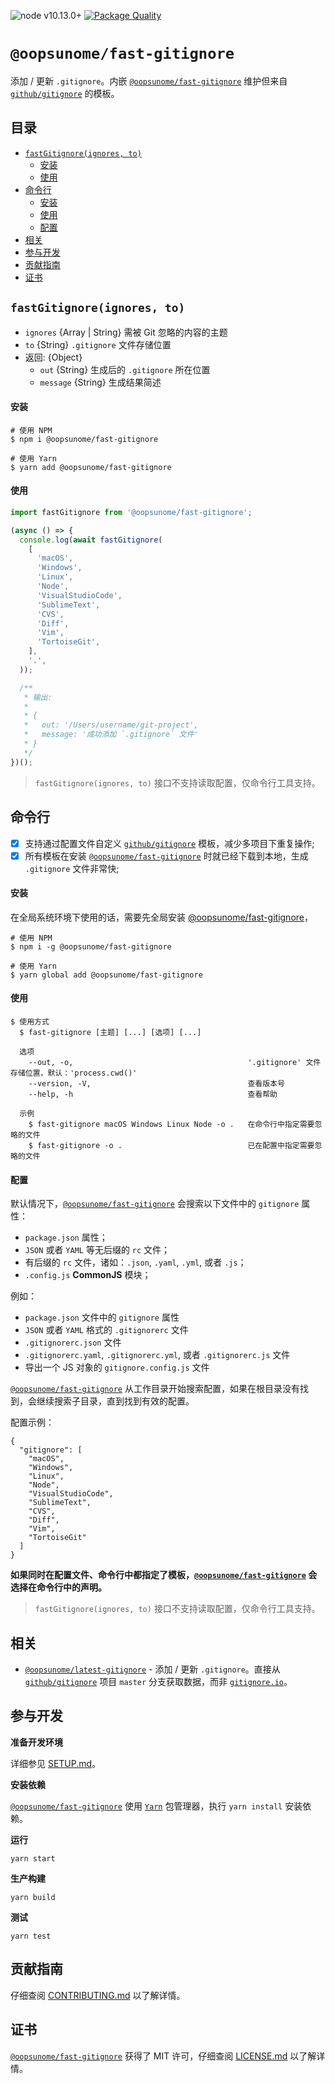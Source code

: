 ![node v10.13.0+](https://img.shields.io/badge/node.js-v10.13.0%2B-green?style=flat) [![Package Quality](https://npm.packagequality.com/shield/@oopsunome%2Ffast-gitignore.svg)](https://packagequality.com/#?package=@oopsunome/fast-gitignore)

# `@oopsunome/fast-gitignore`

添加 / 更新 `.gitignore`。内嵌 [`@oopsunome/fast-gitignore`][@oopsunome/fast-gitignore] 维护但来自 [`github/gitignore`][github/gitignore] 的模板。

## 目录

- [`fastGitignore(ignores, to)`](#fastgitignoreignores-to)
    - [安装](#安装)
    - [使用](#使用)
- [命令行](#命令行)
    - [安装](#安装-1)
    - [使用](#使用-1)
    - [配置](#配置)
- [相关](#相关)
- [参与开发](#参与开发)
- [贡献指南](#贡献指南)
- [证书](#证书)

## `fastGitignore(ignores, to)`

- `ignores` {Array | String} 需被 Git 忽略的内容的主题
- `to` {String} `.gitignore` 文件存储位置
- 返回: {Object}
  - `out` {String} 生成后的 `.gitignore` 所在位置
  - `message` {String} 生成结果简述

#### 安装

```shell
# 使用 NPM
$ npm i @oopsunome/fast-gitignore

# 使用 Yarn
$ yarn add @oopsunome/fast-gitignore
```

#### 使用

```javascript
import fastGitignore from '@oopsunome/fast-gitignore';

(async () => {
  console.log(await fastGitignore(
    [
      'macOS',
      'Windows',
      'Linux',
      'Node',
      'VisualStudioCode',
      'SublimeText',
      'CVS',
      'Diff',
      'Vim',
      'TortoiseGit',
    ],
    '.',
  ));

  /**
   * 输出:
   *
   * {
   *   out: '/Users/username/git-project',
   *   message: '成功添加 `.gitignore` 文件'
   * }
   */
})();
```

> `fastGitignore(ignores, to)` 接口不支持读取配置，仅命令行工具支持。

## 命令行

- [X] 支持通过配置文件自定义 [`github/gitignore`][github/gitignore] 模板，减少多项目下重复操作;
- [X] 所有模板在安装 [`@oopsunome/fast-gitignore`][@oopsunome/fast-gitignore] 时就已经下载到本地，生成 `.gitignore` 文件非常快;

#### 安装

在全局系统环境下使用的话，需要先全局安装 [@oopsunome/fast-gitignore][@oopsunome/fast-gitignore]，

```shell
# 使用 NPM
$ npm i -g @oopsunome/fast-gitignore

# 使用 Yarn
$ yarn global add @oopsunome/fast-gitignore
```

#### 使用

```
$ 使用方式
  $ fast-gitignore [主题] [...] [选项] [...]

  选项
    --out, -o,                                       '.gitignore' 文件存储位置，默认：'process.cwd()'
    --version, -V,                                   查看版本号
    --help, -h                                       查看帮助

  示例
    $ fast-gitignore macOS Windows Linux Node -o .   在命令行中指定需要忽略的文件
    $ fast-gitignore -o .                            已在配置中指定需要忽略的文件
```

#### 配置

默认情况下，[`@oopsunome/fast-gitignore`][@oopsunome/fast-gitignore] 会搜索以下文件中的 `gitignore` 属性：

- `package.json` 属性；
- `JSON` 或者 `YAML` 等无后缀的 `rc` 文件；
- 有后缀的 `rc` 文件，诸如：`.json`, `.yaml`, `.yml`, 或者 `.js`；
- `.config.js` **CommonJS** 模块；

例如：

- `package.json` 文件中的 `gitignore` 属性
- `JSON` 或者 `YAML` 格式的 `.gitignorerc` 文件
- `.gitignorerc.json` 文件
- `.gitignorerc.yaml`, `.gitignorerc.yml`, 或者 `.gitignorerc.js` 文件
- 导出一个 JS 对象的 `gitignore.config.js` 文件

[`@oopsunome/fast-gitignore`][@oopsunome/fast-gitignore] 从工作目录开始搜索配置，如果在根目录没有找到，会继续搜索子目录，直到找到有效的配置。

配置示例：
```
{
  "gitignore": [
    "macOS",
    "Windows",
    "Linux",
    "Node",
    "VisualStudioCode",
    "SublimeText",
    "CVS",
    "Diff",
    "Vim",
    "TortoiseGit"
  ]
}
```

**如果同时在配置文件、命令行中都指定了模板，[`@oopsunome/fast-gitignore`][@oopsunome/fast-gitignore] 会选择在命令行中的声明。**

> `fastGitignore(ignores, to)` 接口不支持读取配置，仅命令行工具支持。

## 相关
- [`@oopsunome/latest-gitignore`][@oopsunome/latest-gitignore] - 添加 / 更新 `.gitignore`。直接从 [`github/gitignore`](https://github.com/github/gitignore) 项目 `master` 分支获取数据，而非 [`gitignore.io`](https://www.gitignore.io/)。

## 参与开发

**准备开发环境**

详细参见 [SETUP.md][SETUP.md]。

**安装依赖**

[`@oopsunome/fast-gitignore`][@oopsunome/fast-gitignore] 使用 [`Yarn`](https://yarnpkg.com/zh-Hans/) 包管理器，执行 `yarn install` 安装依赖。

**运行**

```shell
yarn start
```

**生产构建**

```shell
yarn build
```

**测试**

```shell
yarn test
```

## 贡献指南

仔细查阅 [CONTRIBUTING.md][贡献指南] 以了解详情。

## 证书

[`@oopsunome/fast-gitignore`][@oopsunome/fast-gitignore] 获得了 MIT 许可，仔细查阅 [LICENSE.md][证书] 以了解详情。

[贡献指南]: https://github.com/iTonyYo/fast-gitignore/blob/master/CONTRIBUTING.md
[证书]: https://github.com/iTonyYo/fast-gitignore/blob/master/LICENSE.md
[SETUP.md]: #
[github/gitignore]: https://github.com/github/gitignore
[@oopsunome/fast-gitignore]: https://github.com/iTonyYo/fast-gitignore
[@oopsunome/latest-gitignore]: https://github.com/iTonyYo/latest-gitignore
